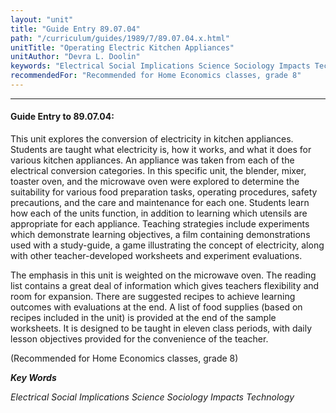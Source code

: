 ```yaml
---
layout: "unit"
title: "Guide Entry 89.07.04"
path: "/curriculum/guides/1989/7/89.07.04.x.html"
unitTitle: "Operating Electric Kitchen Appliances"
unitAuthor: "Devra L. Doolin"
keywords: "Electrical Social Implications Science Sociology Impacts Technology"
recommendedFor: "Recommended for Home Economics classes, grade 8"
---
```

<body>
<hr/>
 <h4>
  Guide Entry to 89.07.04:
 </h4>
 This unit explores the conversion of electricity in kitchen appliances. Students are taught what electricity is, how it works, and what it does for various kitchen appliances. An appliance was taken from each of the electrical conversion categories. In this specific unit, the blender, mixer, toaster oven, and the microwave oven were explored to determine the suitability for various food preparation tasks, operating procedures, safety precautions, and the care and maintenance for each one. Students learn how each of the units function, in addition to learning which utensils are appropriate for each appliance. Teaching strategies include experiments which demonstrate learning objectives, a film containing demonstrations used with a study-guide, a game illustrating the concept of electricity, along with other teacher-developed worksheets and experiment evaluations.
 <p>
  The emphasis in this unit is weighted on the microwave oven. The reading list contains a great deal of information which gives teachers flexibility and room for expansion. There are suggested recipes to achieve learning outcomes with evaluations at the end. A list of food supplies (based on recipes included in the unit) is provided at the end of the sample worksheets. It is designed to be taught in eleven class periods, with daily lesson objectives provided for the convenience of the teacher.
 </p>
 <p>
  (Recommended for Home Economics classes, grade 8)
 </p>
<p>
  <b>
   <i>
    Key Words
   </i>
  </b>
  <br/>
 </p>
 <p>
  <i>
   Electrical Social Implications Science Sociology Impacts Technology
  </i>
 </p>

</body>